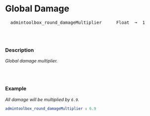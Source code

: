 
# Global Damage

<kbd>  admintoolbox_round_damageMultiplier  </kbd>  
<kbd>  Float  ➞  1  </kbd>

<br>
<br>

### Description

*Global damage multiplier.*

<br>
<br>

### Example

*All damage will be multiplied by `6.9`.*

```yaml
admintoolbox_round_damageMultiplier : 6.9
```
